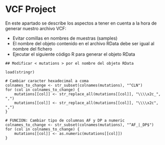 # VCF Project

En este apartado se describe los aspectos a tener en cuenta a la hora de generar nuestro archivo VCF:&#x20;

* Evitar comillas en nombres de muestras (samples)
* El nombre del objeto contenido en el archivo RData debe ser igual al nombre del fichero
* Ejecutar el siguiente código R para generar el objeto RData

```
## Modificar < mutations > por el nombre del objeto RData

load(stringr)

# Cambiar caracter hexadecimal a coma
colnames_to_change <- str_subset(colnames(mutations), "^CLN")
for (col in colnames_to_change) {
    mutations[[col]] <- str_replace_all(mutations[[col]], "\\\\x2c_", ",")
    mutations[[col]] <- str_replace_all(mutations[[col]], "\\\\x2c", ",")
}

# FUNCION: Cambiar tipo de columnas AF y DP a numeric
colnames_to_change <- str_subset(colnames(mutations), "^AF_|_DP$")
for (col in colnames_to_change) {
    mutations[[col]] <- as.numeric(mutations[[col]])
}
```
